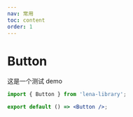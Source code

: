 ```yaml
---
nav: 常用
toc: content
order: 1
---
```


# Button

这是一个测试 demo

```jsx
import { Button } from 'lena-library';

export default () => <Button />;
```
